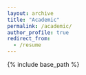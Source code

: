 ```yaml
---
layout: archive
title: "Academic"
permalink: /academic/
author_profile: true
redirect_from:
  - /resume
---
```


{% include base_path %}

